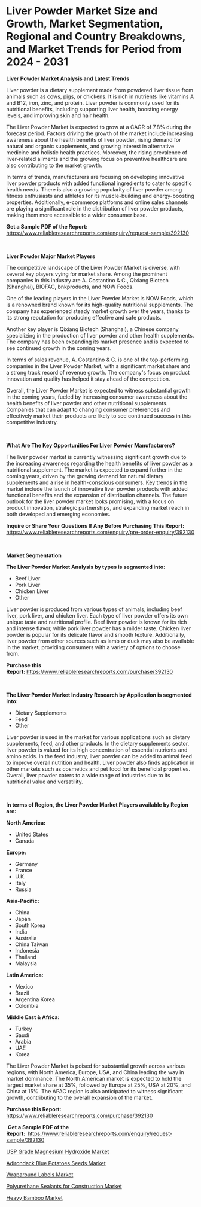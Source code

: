<p><h1>Liver Powder Market Size and Growth, Market Segmentation, Regional and Country Breakdowns, and Market Trends for Period from 2024 -  2031</h1></p><p><strong>Liver Powder Market Analysis and Latest Trends</strong></p>
<p><p>Liver powder is a dietary supplement made from powdered liver tissue from animals such as cows, pigs, or chickens. It is rich in nutrients like vitamins A and B12, iron, zinc, and protein. Liver powder is commonly used for its nutritional benefits, including supporting liver health, boosting energy levels, and improving skin and hair health.</p><p>The Liver Powder Market is expected to grow at a CAGR of 7.8% during the forecast period. Factors driving the growth of the market include increasing awareness about the health benefits of liver powder, rising demand for natural and organic supplements, and growing interest in alternative medicine and holistic health practices. Moreover, the rising prevalence of liver-related ailments and the growing focus on preventive healthcare are also contributing to the market growth.</p><p>In terms of trends, manufacturers are focusing on developing innovative liver powder products with added functional ingredients to cater to specific health needs. There is also a growing popularity of liver powder among fitness enthusiasts and athletes for its muscle-building and energy-boosting properties. Additionally, e-commerce platforms and online sales channels are playing a significant role in the distribution of liver powder products, making them more accessible to a wider consumer base.</p></p>
<p><strong>Get a Sample PDF of the Report:&nbsp;</strong> <a href="https://www.reliableresearchreports.com/enquiry/request-sample/392130">https://www.reliableresearchreports.com/enquiry/request-sample/392130</a></p>
<p>&nbsp;</p>
<p><strong>Liver Powder Major Market Players</strong></p>
<p><p>The competitive landscape of the Liver Powder Market is diverse, with several key players vying for market share. Among the prominent companies in this industry are A. Costantino & C., Qixiang Biotech (Shanghai), BIOFAC, bnkproducts, and NOW Foods.</p><p>One of the leading players in the Liver Powder Market is NOW Foods, which is a renowned brand known for its high-quality nutritional supplements. The company has experienced steady market growth over the years, thanks to its strong reputation for producing effective and safe products.</p><p>Another key player is Qixiang Biotech (Shanghai), a Chinese company specializing in the production of liver powder and other health supplements. The company has been expanding its market presence and is expected to see continued growth in the coming years.</p><p>In terms of sales revenue, A. Costantino & C. is one of the top-performing companies in the Liver Powder Market, with a significant market share and a strong track record of revenue growth. The company's focus on product innovation and quality has helped it stay ahead of the competition.</p><p>Overall, the Liver Powder Market is expected to witness substantial growth in the coming years, fueled by increasing consumer awareness about the health benefits of liver powder and other nutritional supplements. Companies that can adapt to changing consumer preferences and effectively market their products are likely to see continued success in this competitive industry.</p></p>
<p>&nbsp;</p>
<p><strong>What Are The Key Opportunities For Liver Powder Manufacturers?</strong></p>
<p><p>The liver powder market is currently witnessing significant growth due to the increasing awareness regarding the health benefits of liver powder as a nutritional supplement. The market is expected to expand further in the coming years, driven by the growing demand for natural dietary supplements and a rise in health-conscious consumers. Key trends in the market include the launch of innovative liver powder products with added functional benefits and the expansion of distribution channels. The future outlook for the liver powder market looks promising, with a focus on product innovation, strategic partnerships, and expanding market reach in both developed and emerging economies.</p></p>
<p><strong>Inquire or Share Your Questions If Any Before Purchasing This Report:</strong> <a href="https://www.reliableresearchreports.com/enquiry/pre-order-enquiry/392130">https://www.reliableresearchreports.com/enquiry/pre-order-enquiry/392130</a></p>
<p>&nbsp;</p>
<p><strong>Market Segmentation</strong></p>
<p><strong>The Liver Powder Market Analysis by types is segmented into:</strong></p>
<p><ul><li>Beef Liver</li><li>Pork Liver</li><li>Chicken Liver</li><li>Other</li></ul></p>
<p><p>Liver powder is produced from various types of animals, including beef liver, pork liver, and chicken liver. Each type of liver powder offers its own unique taste and nutritional profile. Beef liver powder is known for its rich and intense flavor, while pork liver powder has a milder taste. Chicken liver powder is popular for its delicate flavor and smooth texture. Additionally, liver powder from other sources such as lamb or duck may also be available in the market, providing consumers with a variety of options to choose from.</p></p>
<p><strong>Purchase this Report:&nbsp;</strong><a href="https://www.reliableresearchreports.com/purchase/392130">https://www.reliableresearchreports.com/purchase/392130</a></p>
<p>&nbsp;</p>
<p><strong>The Liver Powder Market Industry Research by Application is segmented into:</strong></p>
<p><ul><li>Dietary Supplements</li><li>Feed</li><li>Other</li></ul></p>
<p><p>Liver powder is used in the market for various applications such as dietary supplements, feed, and other products. In the dietary supplements sector, liver powder is valued for its high concentration of essential nutrients and amino acids. In the feed industry, liver powder can be added to animal feed to improve overall nutrition and health. Liver powder also finds application in other markets such as cosmetics and pet food for its beneficial properties. Overall, liver powder caters to a wide range of industries due to its nutritional value and versatility.</p></p>
<p>&nbsp;</p>
<p><strong>In terms of Region, the Liver Powder Market Players available by Region are:</strong></p>
<p>
    <p> <strong> North America: </strong>
        <ul>
            <li>United States</li>
            <li>Canada</li>
        </ul>
        </p> 
    <p> <strong> Europe: </strong>
        <ul>
            <li>Germany</li>
            <li>France</li>
            <li>U.K.</li>
            <li>Italy</li>
            <li>Russia</li>
        </ul>
        </p> 
    <p> <strong> Asia-Pacific: </strong>
        <ul>
            <li>China</li>
            <li>Japan</li>
            <li>South Korea</li>
            <li>India</li>
            <li>Australia</li>
            <li>China Taiwan</li>
            <li>Indonesia</li>
            <li>Thailand</li>
            <li>Malaysia</li>
        </ul>
        </p> 
    <p> <strong> Latin America: </strong>
        <ul>
            <li>Mexico</li>
            <li>Brazil</li>
            <li>Argentina Korea</li>
            <li>Colombia</li>
        </ul>
        </p> 
    <p> <strong> Middle East & Africa: </strong>
        <ul>
            <li>Turkey</li>
            <li>Saudi</li>
            <li>Arabia</li>
            <li>UAE</li>
            <li>Korea</li>
        </ul>
    </p>
    </p>
<p><p>The Liver Powder Market is poised for substantial growth across various regions, with North America, Europe, USA, and China leading the way in market dominance. The North American market is expected to hold the largest market share at 35%, followed by Europe at 25%, USA at 20%, and China at 15%. The APAC region is also anticipated to witness significant growth, contributing to the overall expansion of the market.</p></p>
<p><strong>Purchase this Report: </strong><a href="https://www.reliableresearchreports.com/purchase/392130">https://www.reliableresearchreports.com/purchase/392130</a></p>
<p>&nbsp;<strong>Get a Sample PDF of the Report:&nbsp;&nbsp;</strong><a href="https://www.reliableresearchreports.com/enquiry/request-sample/392130">https://www.reliableresearchreports.com/enquiry/request-sample/392130</a></p>
<p><strong></strong></p>
<p><p><a href="https://github.com/prosalinda88/Market-Research-Report-List-3/blob/main/usp-grade-magnesium-hydroxide-market.md">USP Grade Magnesium Hydroxide Market</a></p><p><a href="https://fuschia-pecorino-a6d.notion.site/Adirondack-Blue-Potatoes-Seeds-Market-Research-Report-Reveals-The-Latest-Trends-And-Opportunities-of-1c2a85748be74f06a4c1088bdea5f872">Adirondack Blue Potatoes Seeds Market</a></p><p><a href="https://github.com/globismark/Market-Research-Report-List-2/blob/main/wraparound-labels-market.md">Wraparound Labels Market</a></p><p><a href="https://changeable-paste-463.notion.site/Insights-into-Polyurethane-Sealants-for-Construction-Market-Size-Analysing-Market-Share-Trends-an-cdcb889caed6455f88c8cee2325b6f6d">Polyurethane Sealants for Construction Market</a></p><p><a href="https://view.publitas.com/reportprime-1/heavy-bamboo-market-size-and-growth-market-segmentation-regional-and-country-breakdowns-and-market-trends-for-period-from-2024-2031/">Heavy Bamboo Market</a></p></p>